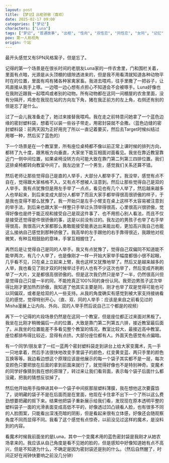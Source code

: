 ```yaml
---
layout: post
title: 【梦记】出柜骄傲（喜欢）
date: 2025-02-17 09:00
categories: ["梦记"]
characters: ["Luna"]
tags: ["梦记", "普通故事", "出柜", "性向", "双性恋", "同性恋", "女同", "记忆", "碎片", "魔术"]
pov: 第一人称视角
origin: 个站
---
```


最开头感觉又有SPN风格案子，但是忘了。

记得的第一个场景是在很长时间的老朋友Luna家的一件农舍里，门和围栏关着，里面有点暗，光源是从头顶棚的缝隙透进来的，但是我不用看清就知道各种动物平时在的位置，里面有鸡有猪各种家禽家畜。我进去喂鸡，往手里撒了一把谷子，让鸡直接从我手上啄。一边喂一边心想有点担心不知道会不会被啄手。Luna好像也在我附近跟我一起喂鸡或者别的动物。所有动物都在这同一间棚屋的农舍里面，没有分隔开，鸡舍在我现在站的方向左下角，猪在我正前方的左上角，右侧还有别的但是忘了是什么。

过了一会儿我准备走了，她过来接替我喂鸡。我在走之前特意问她拿了一个蓝色边缘的密封塑料袋，想着可以装一些谷子带走，用密封袋就不会撒。（蓝色边缝的密封塑料袋：前两天因为正好用完了所以一直记着要买，然后去Target时候纠结过用哪一种，然后买了蓝色的）

下一个场景是在一个教室里，所有座位桌椅都不像以前正常上课时候的排列方向，都转了九十度，跟黑板方向垂直，大家坐下能互相面对面看见。我坐在靠近教室靠近门一侧中间位置，如果桌椅没转方向可能大致在靠门第二列第三四排位置。我们这排桌椅都转向教室中间了。我左边坐了一个男生，感觉我们关系还算不错。

然后老师让那些觉得自己是直的人举手，大部分人都举手了。我没举，感觉有点不自在，觉得跟大家格格不入，又有点不想被人注意到。然后让那些觉得自己是双的人举手。我有点犹豫但是用左手举了一点点，看见也有几个人举了，然后越来越多人也举起来，到后来变成大部分人都举了而且大家手都举得很高很骄傲的样子，于是我也变得不那么犹豫了。我一开始只是左手小臂支在桌上这样不太容易被注意到的举手法，到后来也跟大家一样整只手举过头顶举得很高，心里很高兴很骄傲，觉得好像也是终于能正视和接受自己是双这件事了、也不用担心别人看法，而且不仅是接受还觉得是件很骄傲的事，这是以前没有过的。我左边的男孩子也举了右手举得很高，我很高兴大家都那么勇敢能接受能表达出来能出柜，更加高兴我自己也能这么接纳自己感觉到那种骄傲了。我高举的左手跟他的右手靠得很近，我跟他对视微笑，有种互相鼓励的意味，手掌互相握住了。

再然后是让觉得自己是同的人举手。我又有点犹豫了，觉得自己双偏同不知道能不能举两次，有几个人举了，也是像刚才一样一开始大家举手幅度都很小很不起眼，几乎看不见，只在桌上立起来上臂，我也这样又犹豫地举了。然后又是越来越多的人举，我也看见了刚才双的时候举过手的人也有不少这次也举了，然后变成齐刷刷举了一大片，又是都很高很骄傲的。但是这次我仍然只是举了一半，仍然很高兴但是觉得自己只是一半的同，不能抢真正100%同的身份认同。我旁边男孩子这次举得比刚才更加热烈骄傲，我知道了他其实主要是同，刚才也举了双是觉得可能也可以同偏双，或者是给双的人一些支持。从我的角度确实有感觉到被大家支持接纳看见的感觉，觉得特别开心。（直、双、同的人举手：应该是来自之前看见过的Misha漫展上让内向、外向、双的人举手然后说自己三个都是的视频）

再下一个记得的片段场景仍然是在这同一个教室，但是座位都正过来面对黑板了。我坐在比刚才稍微偏后一点的位置，大致是靠门第二列第五六排，接近教室最后面了。从我坐的位置能差不多看见整个教室的情况，教室比较大，最接近高中教室。座位都排布得比较近，显得有点挤。大部分座位都有人。外面天色感觉有点偏暗。

有一个同学/朋友拿了一红一蓝两个密封塑料袋走到讲台上给大家变魔术，先一手一只地拿着，然后手法很快地改变手里袋子的颜色，红变黄变蓝、两只手里的颜色互换等等。我边看边想这个原理应该是他展示的每一个袋子其实都不是一层，每次变颜色只要把放在后面的拿到前面来就行了，就觉得好像也不是特别神奇。变魔术的同学好像猜到我在想的原理了，转过来让我们看背面，表示每个袋子后面什么都没藏，把我的猜想反驳掉了。

然后他开始用手指伸进其中一个袋子中间抠那层塑料薄膜，我在想他这次要露馅了，说明藏的袋子不是在后面而是在里面，他现在卡住拿不出下一个了所以这么费劲想要把藏的抠下来。结果他把袋子重新展示给我们看，发现现在原本透明平整的塑料袋子一面的光滑表面变成高低不平的，好像透过凹凸镜看人脸，也有很多不同的人脸图案，只能看出深浅亮暗的阴影，但是看起来很有立体感，好像还会随观察角度不同而显得不同。我看了这个感觉有点惊奇，以前没见过这样的魔术，是没料到的内容。

看魔术时候我前面坐的是Luna，其中一个变魔术用的蓝色密封袋是我刚才从她农场拿来的。我应该从自己角度是看不见她的脸的，但是感知中好像知道她有点不高兴，但是不知道为什么，不确定是因为密封袋还是别的什么。（然后自然醒了，时间正好在闹钟快要响之前没几分钟）

